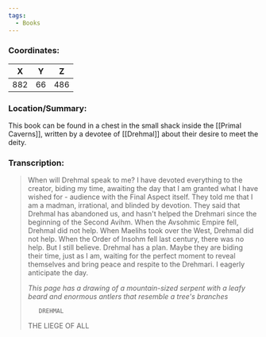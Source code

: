 ```yaml
---
tags:
  - Books
---
```


### Coordinates:
| **X** | **Y**| **Z** |
|:-----:|:----:|:-----:|
|882  |66   |486  |

### Location/Summary:
This book can be found in a chest in the small shack inside the [[Primal Caverns]], written by a devotee of [[Drehmal]] about their desire to meet the deity.

### Transcription:
> When will Drehmal speak to me? I have devoted everything to the creator, biding my time, awaiting the day that I am granted what I have wished for - audience with the Final Aspect itself. They told me that I am a madman, irrational, and blinded by devotion. They said that Drehmal has abandoned us, and hasn't helped the Drehmari since the beginning of the Second Avihm. When the Avsohmic Empire fell, Drehmal did not help. When Maelihs took over the West, Drehmal did not help. When the Order of Insohm fell last century, there was no help. But I still believe. Drehmal has a plan. Maybe they are biding their time, just as I am, waiting for the perfect moment to reveal themselves and bring peace and respite to the Drehmari. I eagerly anticipate the day.
>
> *This page has a drawing of a mountain-sized serpent with a leafy beard and enormous antlers that resemble a tree's branches*
>
>        DREHMAL
>    THE LIEGE OF ALL




